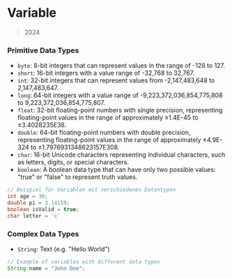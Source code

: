 
# Variable 
>2024



### Primitive Data Types
- `byte`: 8-bit integers that can represent values in the range of -128 to 127.
- `short`: 16-bit integers with a value range of -32,768 to 32,767.
- `int`: 32-bit integers that can represent values from -2,147,483,648 to 2,147,483,647.
- `long`: 64-bit integers with a value range of -9,223,372,036,854,775,808 to 9,223,372,036,854,775,807.
- `float`: 32-bit floating-point numbers with single precision, representing floating-point values in the range of approximately ±1.4E-45 to ±3.4028235E38.
- `double`: 64-bit floating-point numbers with double precision, representing floating-point values in the range of approximately ±4.9E-324 to ±1.7976931348623157E308.
- `char`: 16-bit Unicode characters representing individual characters, such as letters, digits, or special characters.
- `boolean`: A boolean data type that can have only two possible values: "true" or "false" to represent truth values.
```java
// Beispiel für Variablen mit verschiedenen Datentypen
int age = 30;
double pi = 3.14159;
boolean isValid = true;
char letter = 'c'
```

### Complex Data Types
- `String`: Text (e.g. "Hello World")
```java
// Example of variables with different data types
String name = "John Doe";
```
